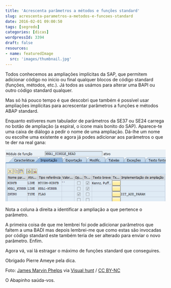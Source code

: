 ```yaml
---
title: 'Acrescenta parâmetros a métodos e funções standard'
slug: acrescenta-parametros-a-metodos-e-funcoes-standard
date: 2016-02-01 09:00:50
tags: [segredo]
categories: [dicas]
wordpressId: 3394
draft: false
resources:
- name: featuredImage
  src: 'images/thumbnail.jpg'
---
```

Todos conhecemos as ampliações implícitas da SAP, que permitem adicionar código no início ou final qualquer blocos de código standard (funções, métodos, etc.). Já todos as usámos para alterar uma BAPI ou outro código standard qualquer.

Mas só há pouco tempo é que descobri que também é possível usar ampliações implícitas para acrescentar parâmetros a funções e métodos ABAP standard.

<!--more-->

Enquanto estiveres num tabulador de parâmetros da SE37 ou SE24 carrega no botão de ampliação (a espiral, o ícone mais bonito do SAP). Aparece-te uma caixa de diálogo a pedir o nome de uma ampliação. Dá-lhe um nome ou escolhe uma existente e agora já podes adicionar aos parâmetros o que te der na real gana:

![param_extra_em_fm][1]

Nota a coluna à direita a identificar a ampliação a que pertence o parâmetro.

A primeira coisa de que me lembrei foi pode adicionar parâmetros que faltem a uma BADI mas depois lembrei-me que como estas são invocadas por código standard este também teria de ser alterado para enviar o novo parâmetro. Enfim.

Agora vá, vai lá estragar o máximo de funções standard que conseguires.

Obrigado Pierre Ameye pela dica.

Foto: [James Marvin Phelps][2] via [Visual hunt][3] / [CC BY-NC][4]

O Abapinho saúda-vos.

   [1]: images/param_extra_em_fm.png
   [2]: https://www.flickr.com/photos/mandj98/501413295/
   [3]: http://visualhunt.com
   [4]: http://creativecommons.org/licenses/by-nc/2.0/
